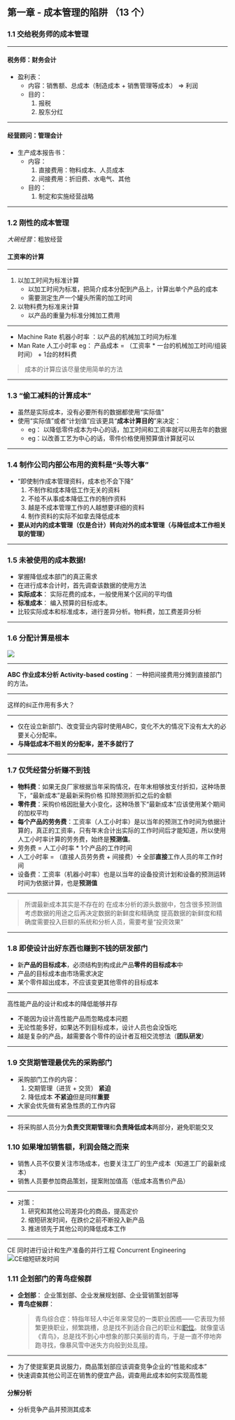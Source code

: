 ## 第一章 - 成本管理的陷阱 （13 个）
### 1.1 交给税务师的成本管理

---
#### 税务师：财务会计
- 盈利表：
   - 内容：销售额、总成本（制造成本 + 销售管理等成本） => 利润
   - 目的：
      1. 报税
      2. 股东分红

---
#### 经营顾问：管理会计
- 生产成本报告书：
   - 内容：
      1. 直接费用：物料成本、人员成本
      2. 间接费用：折旧费、水电气、其他
   - 目的：
      1. 制定和实施经营战略

---
### 1.2 刚性的成本管理
*大碗经营*：粗放经营
#### 工资率的计算

--- 

1. 以加工时间为标准计算
   - 以加工时间为标准，把简介成本分配到产品上，计算出单个产品的成本
   - 需要测定生产一个罐头所需的加工时间
2. 以物料费为标准来计算
   - 以产品的重量为标准分摊加工费用
--- 
- Machine Rate 机器小时率 ：以产品的机械加工时间为标准
- Man Rate 人工小时率
   eg： 产品成本 = （工资率 * 一台的机械加工时间/组装时间） + 1台的材料费
> 成本的计算应该尽量使用简单的方法
---
### 1.3 “偷工减料的计算成本”
- 虽然是实际成本，没有必要所有的数据都使用“实际值”
- 使用“实际值”或者“计划值”应该更具“**成本计算目的**”来决定：
   - eg： 以降低零件成本为中心的话，加工时间和工资率就可以用去年的数据
   - eg：以改善工艺为中心的话，零件价格使用预算值计算就可以
---
### 1.4 制作公司内部公布用的资料是“头等大事”
- “即使制作成本管理资料，成本也不会下降”
   1. 不制作和成本降低工作无关的资料
   2. 不给不从事成本降低工作的制作资料
   3. 越是不成本管理工作的人越想要详细的资料
   4. 制作资料的实际不如拿去降低成本
- **要从对内的成本管理（仅是合计）转向对外的成本管理（与降低成本工作相关联的管理）**

---

### 1.5 未被使用的成本数据!
- 掌握降低成本部门的真正需求
- 在进行成本合计时，首先调查该数据的使用方法
- **实际成本**： 实际花费的成本，一般使用某个区间的平均值
- **标准成本**： 编入预算的目标成本。
- 比较实际成本和标准成本，进行差异分析。物料费，加工费差异分析

---
### 1.6 分配计算是根本
![](images/IMG_3172.jpg)

--- 

**ABC 作业成本分析 Activity-based costing**： 一种把间接费用分摊到直接部门的方法。 

---

这样的纠正作用有多大？

---
- 仅在设立新部门、改变营业内容时使用ABC，变化不大的情况下没有太大的必要关心分配率。
- **与降低成本不相关的分配率，差不多就行了**
---

### 1.7 仅凭经营分析赚不到钱

- **物料费**：如果无良厂家根据当年采购情况，在年末相够放支付折扣，这种场景下，“最新成本”是最新采购价格 扣除预测折扣之后的金额
- **零件费**：采购价格因批量大小变化，这种场景下“最新成本”应该使用某个期间的加权平均
- **每个产品的劳务费**：工资率（人工小时率）是以当年的预测工作时间为依据计算的，真正的工资率，只有年末合计出实际的工作时间后才能知道，所以使用人工小时率计算的劳务费，始终是**预测值**。
- 劳务费 = 人工小时率 * 1个产品的工作时间
- 人工小时率 = （直接人员劳务费 + 间接费）➗ 全部**直接**工作人员的年工作时间
- 设备费：工资率（机器小时率）也是以当年的设备投资计划和设备的预测运转时间为依据计算，也是**预测值**
---
> 所谓最新成本其实是不存在的
> 在成本分析的源头数据中，包含很多预测值
> 考虑数据的用途之后再决定数据的新鲜度和精确度
> 提高数据的新鲜度和精确度需要投入巨额的系统和分析人员，需要考量“投资效果”

---
### 1.8 即使设计出好东西也赚到不钱的研发部门
- 新**产品的目标成本**，必须结构到构成此产品**零件的目标成本**中
- 产品的目标成本由市场需求决定
- 某个零件超出成本，不应该变更其他零件的目标成本

--- 
高性能产品的设计和成本的降低能够并存
- 不能因为设计高性能产品而忽略成本问题
- 无论性能多好，如果达不到目标成本，设计人员也会没饭吃
- 越是复杂的产品，越需要各个零件的设计者互相交流想法（**团队研发**）

---
### 1.9 交货期管理最优先的采购部门
- 采购部门工作的内容：
   1. 交期管理（进货 + 交货） **紧迫**
   2. 降低成本 **不紧迫**但是同样**重要**
- 大家会优先做有紧急性质的工作内容

--- 
- 将采购部人员分为**负责交货期管理**和**负责降低成本**两部分，避免职能交叉

### 1.10 如果增加销售额，利润会随之而来
- 销售人员不仅要关注市场成本，也要关注工厂的生产成本（知道工厂的最新成本）
- 销售人员要参加商品策划，提案附加值高（低成本高售价产品）
---
- 对策：
   1. 研究和其他公司差异化的商品，提高定价
   2. 缩短研发时间，在跌价之前不断投入新产品
   3. 推进领先于其他公司的降低成本工作
---
CE 同时进行设计和生产准备的并行工程 Concurrent Engineering
![CE缩短研发时间](images/IMG_3187.jpg)
### 1.11 企划部门的青鸟症候群
- **企划部**： 企业策划部、企业发展规划部、企业营销策划部等
- **青鸟症候群**： 
   >青鸟综合症：特指年轻人中近年来常见的一类职业困惑——它表现为频繁更换职业，频繁跳槽，总是找不到适合自己的职业和[职位](https://baike.baidu.com/item/%E8%81%8C%E4%BD%8D/1076527?fromModule=lemma_inlink)。就像童话《青鸟》，总是找不到心中想象的那只美丽的青鸟，于是一直不停地奔跑寻找，像暴风雪中迷失方向般到处乱撞。

---
- 为了使提案更具说服力，商品策划部应该调查竞争企业的“性能和成本”
- 快速调查其他公司正在销售的便宜产品，调查用此成本如何实现高性能
#### 分解分析
- 分析竞争产品并预测其成本